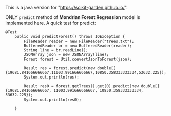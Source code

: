 This is a java version for "https://scikit-garden.github.io/".

ONLY `predict` method of **Mondrian Forest Regression** model is implemented here.
A quick test for predict:
```
@Test
    public void predictForest() throws IOException {
        FileReader reader = new FileReader("trees.txt");
        BufferedReader br = new BufferedReader(reader);
        String line = br.readLine();
        JSONArray json = new JSONArray(line);
        Forest forest = Util.convertJsonToForest(json);

        Result res = forest.predict(new double[]{19681.841666666667,11003.991666666667,10850.358333333334,53632.225});
        System.out.println(res);

        Result res0 = forest.getTrees().get(0).predict(new double[]{19681.841666666667, 11003.991666666667, 10850.358333333334, 53632.225});
        System.out.println(res0);

    }
```

